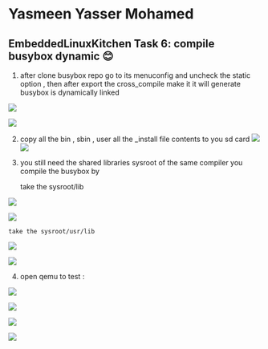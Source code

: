 # Yasmeen Yasser Mohamed
## EmbeddedLinuxKitchen Task 6: compile busybox dynamic 😊


1. after clone busybox repo go to its menuconfig and uncheck the static option , then after export the cross_compile make it it will generate busybox is dynamically linked

![](1.png "")

![](1_1.png "")
 
2. copy all the bin , sbin , user all the _install file contents to you sd card
![](2.png "")
![](3.png "")

3. you still need the shared libraries sysroot of the same compiler you compile the busybox by 
    
    take the sysroot/lib

![](4.png "")

![](5.png "")

    take the sysroot/usr/lib

![](6.png "")

![](7.png "")

4. open qemu to test :

![](8.png "")

![](9.png "")

![](10.png "")

![](11.png "")